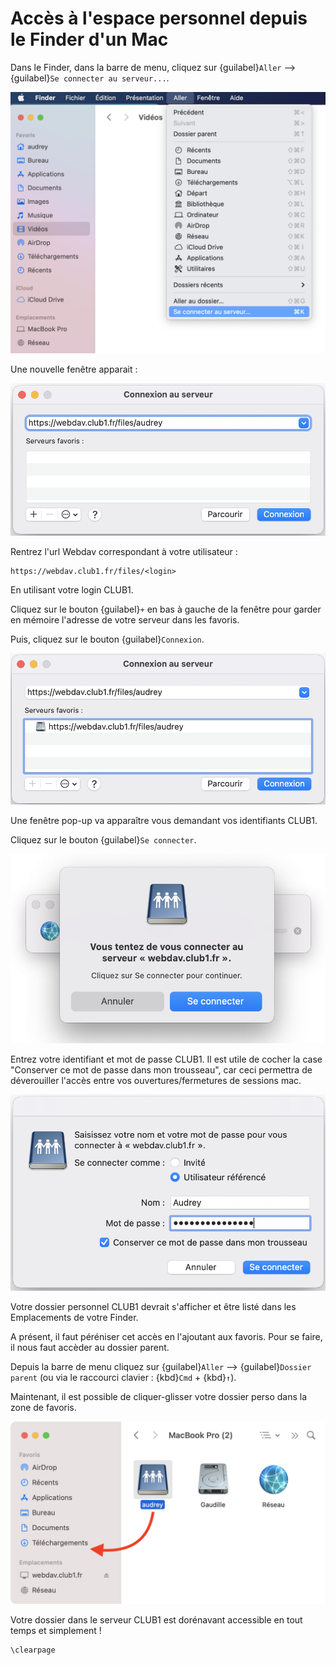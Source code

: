 Accès à l'espace personnel depuis le Finder d'un Mac
====================================================

Dans le Finder, dans la barre de menu, cliquez sur {guilabel}`Aller` --> {guilabel}`Se connecter au serveur...`.

![aller](webdav-mac/screen_001.png)

Une nouvelle fenêtre apparait :

![aller](webdav-mac/screen_002.png)

Rentrez l'url Webdav correspondant à votre utilisateur :


    https://webdav.club1.fr/files/<login>


En utilisant votre login CLUB1.


Cliquez sur le bouton {guilabel}`+` en bas à gauche de la fenêtre pour garder en mémoire l'adresse de votre serveur dans les favoris.

Puis, cliquez sur le bouton {guilabel}`Connexion`.

![aller](webdav-mac/screen_003.png)

Une fenêtre pop-up va apparaître vous demandant vos identifiants CLUB1.

Cliquez sur le bouton {guilabel}`Se connecter`.

![aller](webdav-mac/screen_004.png)


Entrez votre identifiant et mot de passe CLUB1.
Il est utile de cocher la case "Conserver ce mot de passe dans mon trousseau",
car ceci permettra de déverouiller l'accès entre vos ouvertures/fermetures de sessions mac.

![aller](webdav-mac/screen_005.png)



Votre dossier personnel CLUB1 devrait s'afficher et être listé dans les Emplacements de votre Finder.

A présent, il faut péréniser cet accès en l'ajoutant aux favoris.
Pour se faire, il nous faut accèder au dossier parent.

Depuis la barre de menu cliquez sur {guilabel}`Aller` --> {guilabel}`Dossier parent`
(ou via le raccourci clavier : {kbd}`Cmd` + {kbd}`↑`).

Maintenant, il est possible de cliquer-glisser votre dossier perso dans la zone de favoris.

![aller](webdav-mac/screen_007.png)


Votre dossier dans le serveur CLUB1 est dorénavant accessible en tout temps et simplement !

```{raw} latex
\clearpage
```
